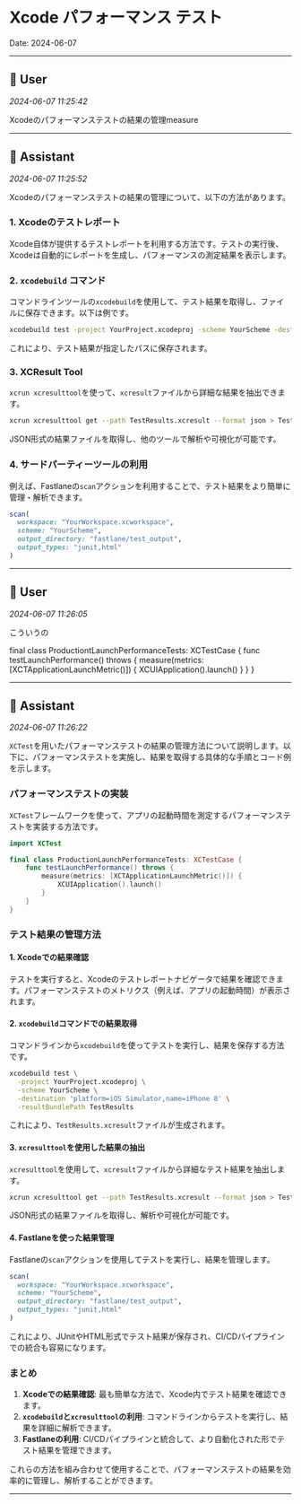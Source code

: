 # Xcode パフォーマンス テスト

Date: 2024-06-07

---

## 👤 User
*2024-06-07 11:25:42*

Xcodeのパフォーマンステストの結果の管理measure

---

## 🤖 Assistant
*2024-06-07 11:25:52*

Xcodeのパフォーマンステストの結果の管理について、以下の方法があります。

### 1. **Xcodeのテストレポート**
Xcode自体が提供するテストレポートを利用する方法です。テストの実行後、Xcodeは自動的にレポートを生成し、パフォーマンスの測定結果を表示します。

### 2. **`xcodebuild` コマンド**
コマンドラインツールの`xcodebuild`を使用して、テスト結果を取得し、ファイルに保存できます。以下は例です。

```sh
xcodebuild test -project YourProject.xcodeproj -scheme YourScheme -destination 'platform=iOS Simulator,name=iPhone 8' -resultBundlePath TestResults
```

これにより、テスト結果が指定したパスに保存されます。

### 3. **XCResult Tool**
`xcrun xcresulttool`を使って、`xcresult`ファイルから詳細な結果を抽出できます。

```sh
xcrun xcresulttool get --path TestResults.xcresult --format json > TestResults.json
```

JSON形式の結果ファイルを取得し、他のツールで解析や可視化が可能です。

### 4. **サードパーティーツールの利用**
例えば、Fastlaneの`scan`アクションを利用することで、テスト結果をより簡単に管理・解析できます。

```ruby
scan(
  workspace: "YourWorkspace.xcworkspace",
  scheme: "YourScheme",
  output_directory: "fastlane/test_output",
  output_types: "junit,html"
)
```

---

## 👤 User
*2024-06-07 11:26:05*

こういうの

final class ProductiontLaunchPerformanceTests: XCTestCase {
    func testLaunchPerformance() throws {
        measure(metrics: [XCTApplicationLaunchMetric()]) {
            XCUIApplication().launch()
        }
    }
}

---

## 🤖 Assistant
*2024-06-07 11:26:22*

`XCTest`を用いたパフォーマンステストの結果の管理方法について説明します。以下に、パフォーマンステストを実施し、結果を取得する具体的な手順とコード例を示します。

### パフォーマンステストの実装

`XCTest`フレームワークを使って、アプリの起動時間を測定するパフォーマンステストを実装する方法です。

```swift
import XCTest

final class ProductionLaunchPerformanceTests: XCTestCase {
    func testLaunchPerformance() throws {
        measure(metrics: [XCTApplicationLaunchMetric()]) {
            XCUIApplication().launch()
        }
    }
}
```

### テスト結果の管理方法

#### 1. **Xcodeでの結果確認**

テストを実行すると、Xcodeのテストレポートナビゲータで結果を確認できます。パフォーマンステストのメトリクス（例えば、アプリの起動時間）が表示されます。

#### 2. **`xcodebuild`コマンドでの結果取得**

コマンドラインから`xcodebuild`を使ってテストを実行し、結果を保存する方法です。

```sh
xcodebuild test \
  -project YourProject.xcodeproj \
  -scheme YourScheme \
  -destination 'platform=iOS Simulator,name=iPhone 8' \
  -resultBundlePath TestResults
```

これにより、`TestResults.xcresult`ファイルが生成されます。

#### 3. **`xcresulttool`を使用した結果の抽出**

`xcresulttool`を使用して、`xcresult`ファイルから詳細なテスト結果を抽出します。

```sh
xcrun xcresulttool get --path TestResults.xcresult --format json > TestResults.json
```

JSON形式の結果ファイルを取得し、解析や可視化が可能です。

#### 4. **Fastlaneを使った結果管理**

Fastlaneの`scan`アクションを使用してテストを実行し、結果を管理します。

```ruby
scan(
  workspace: "YourWorkspace.xcworkspace",
  scheme: "YourScheme",
  output_directory: "fastlane/test_output",
  output_types: "junit,html"
)
```

これにより、JUnitやHTML形式でテスト結果が保存され、CI/CDパイプラインでの統合も容易になります。

### まとめ

1. **Xcodeでの結果確認**: 最も簡単な方法で、Xcode内でテスト結果を確認できます。
2. **`xcodebuild`と`xcresulttool`の利用**: コマンドラインからテストを実行し、結果を詳細に解析できます。
3. **Fastlaneの利用**: CI/CDパイプラインと統合して、より自動化された形でテスト結果を管理できます。

これらの方法を組み合わせて使用することで、パフォーマンステストの結果を効率的に管理し、解析することができます。

---
